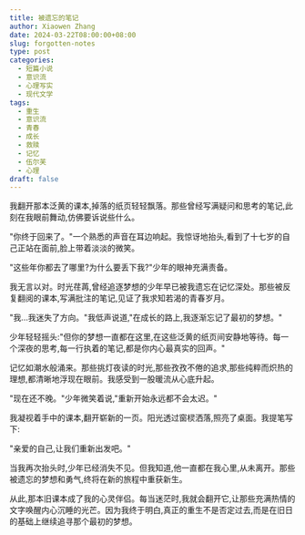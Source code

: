 ```yaml
---
title: 被遗忘的笔记
author: Xiaowen Zhang
date: 2024-03-22T08:00:00+08:00
slug: forgotten-notes
type: post
categories:
  - 短篇小说
  - 意识流
  - 心理写实
  - 现代文学
tags:
  - 重生
  - 意识流
  - 青春
  - 成长
  - 救赎
  - 记忆
  - 伍尔芙
  - 心理
draft: false
---
```


我翻开那本泛黄的课本,掉落的纸页轻轻飘落。那些曾经写满疑问和思考的笔记,此刻在我眼前舞动,仿佛要诉说些什么。

"你终于回来了。"一个熟悉的声音在耳边响起。我惊讶地抬头,看到了十七岁的自己正站在面前,脸上带着淡淡的微笑。

"这些年你都去了哪里?为什么要丢下我?"少年的眼神充满责备。

我无言以对。时光荏苒,曾经追逐梦想的少年早已被我遗忘在记忆深处。那些被反复翻阅的课本,写满批注的笔记,见证了我求知若渴的青春岁月。

"我...我迷失了方向。"我低声说道,"在成长的路上,我逐渐忘记了最初的梦想。"

少年轻轻摇头:"但你的梦想一直都在这里,在这些泛黄的纸页间安静地等待。每一个深夜的思考,每一行执着的笔记,都是你内心最真实的回声。"

记忆如潮水般涌来。那些挑灯夜读的时光,那些孜孜不倦的追求,那些纯粹而炽热的理想,都清晰地浮现在眼前。我感受到一股暖流从心底升起。

"现在还不晚。"少年微笑着说,"重新开始永远都不会太迟。"

我凝视着手中的课本,翻开崭新的一页。阳光透过窗棂洒落,照亮了桌面。我提笔写下:

"亲爱的自己,让我们重新出发吧。"

当我再次抬头时,少年已经消失不见。但我知道,他一直都在我心里,从未离开。那些被遗忘的梦想和勇气,终将在新的旅程中重获新生。

从此,那本旧课本成了我的心灵伴侣。每当迷茫时,我就会翻开它,让那些充满热情的文字唤醒内心沉睡的光芒。因为我终于明白,真正的重生不是否定过去,而是在旧日的基础上继续追寻那个最初的梦想。